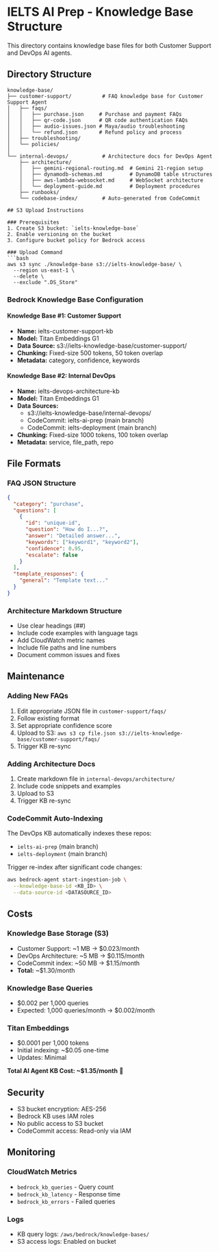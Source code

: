 # IELTS AI Prep - Knowledge Base Structure

This directory contains knowledge base files for both Customer Support and DevOps AI agents.

## Directory Structure

```
knowledge-base/
├── customer-support/          # FAQ knowledge base for Customer Support Agent
│   ├── faqs/
│   │   ├── purchase.json     # Purchase and payment FAQs
│   │   ├── qr-code.json      # QR code authentication FAQs
│   │   ├── audio-issues.json # Maya/audio troubleshooting
│   │   └── refund.json       # Refund policy and process
│   ├── troubleshooting/
│   └── policies/
│
└── internal-devops/           # Architecture docs for DevOps Agent
    ├── architecture/
    │   ├── gemini-regional-routing.md  # Gemini 21-region setup
    │   ├── dynamodb-schemas.md         # DynamoDB table structures
    │   ├── aws-lambda-websocket.md     # WebSocket architecture
    │   └── deployment-guide.md         # Deployment procedures
    ├── runbooks/
    └── codebase-index/        # Auto-generated from CodeCommit

## S3 Upload Instructions

### Prerequisites
1. Create S3 bucket: `ielts-knowledge-base`
2. Enable versioning on the bucket
3. Configure bucket policy for Bedrock access

### Upload Command
```bash
aws s3 sync ./knowledge-base s3://ielts-knowledge-base/ \
  --region us-east-1 \
  --delete \
  --exclude ".DS_Store"
```

### Bedrock Knowledge Base Configuration

#### Knowledge Base #1: Customer Support
- **Name:** ielts-customer-support-kb
- **Model:** Titan Embeddings G1
- **Data Source:** s3://ielts-knowledge-base/customer-support/
- **Chunking:** Fixed-size 500 tokens, 50 token overlap
- **Metadata:** category, confidence, keywords

#### Knowledge Base #2: Internal DevOps
- **Name:** ielts-devops-architecture-kb
- **Model:** Titan Embeddings G1
- **Data Sources:**
  - s3://ielts-knowledge-base/internal-devops/
  - CodeCommit: ielts-ai-prep (main branch)
  - CodeCommit: ielts-deployment (main branch)
- **Chunking:** Fixed-size 1000 tokens, 100 token overlap
- **Metadata:** service, file_path, repo

## File Formats

### FAQ JSON Structure
```json
{
  "category": "purchase",
  "questions": [
    {
      "id": "unique-id",
      "question": "How do I...?",
      "answer": "Detailed answer...",
      "keywords": ["keyword1", "keyword2"],
      "confidence": 0.95,
      "escalate": false
    }
  ],
  "template_responses": {
    "general": "Template text..."
  }
}
```

### Architecture Markdown Structure
- Use clear headings (##)
- Include code examples with language tags
- Add CloudWatch metric names
- Include file paths and line numbers
- Document common issues and fixes

## Maintenance

### Adding New FAQs
1. Edit appropriate JSON file in `customer-support/faqs/`
2. Follow existing format
3. Set appropriate confidence score
4. Upload to S3: `aws s3 cp file.json s3://ielts-knowledge-base/customer-support/faqs/`
5. Trigger KB re-sync

### Adding Architecture Docs
1. Create markdown file in `internal-devops/architecture/`
2. Include code snippets and examples
3. Upload to S3
4. Trigger KB re-sync

### CodeCommit Auto-Indexing
The DevOps KB automatically indexes these repos:
- `ielts-ai-prep` (main branch)
- `ielts-deployment` (main branch)

Trigger re-index after significant code changes:
```bash
aws bedrock-agent start-ingestion-job \
  --knowledge-base-id <KB_ID> \
  --data-source-id <DATASOURCE_ID>
```

## Costs

### Knowledge Base Storage (S3)
- Customer Support: ~1 MB → $0.023/month
- DevOps Architecture: ~5 MB → $0.115/month
- CodeCommit index: ~50 MB → $1.15/month
- **Total:** ~$1.30/month

### Knowledge Base Queries
- $0.002 per 1,000 queries
- Expected: 1,000 queries/month → $0.002/month

### Titan Embeddings
- $0.0001 per 1,000 tokens
- Initial indexing: ~$0.05 one-time
- Updates: Minimal

**Total AI Agent KB Cost: ~$1.35/month** 🎉

## Security

- S3 bucket encryption: AES-256
- Bedrock KB uses IAM roles
- No public access to S3 bucket
- CodeCommit access: Read-only via IAM

## Monitoring

### CloudWatch Metrics
- `bedrock_kb_queries` - Query count
- `bedrock_kb_latency` - Response time
- `bedrock_kb_errors` - Failed queries

### Logs
- KB query logs: `/aws/bedrock/knowledge-bases/`
- S3 access logs: Enabled on bucket
